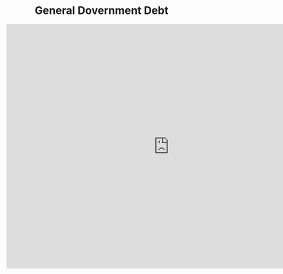 <html>
    <header class="gvr_data">
        <h1>General Dovernment Debt</h1>
        <iframe src="https://data.oecd.org/chart/69xS" width="860" height="645" style="border: 0" mozallowfullscreen="true" webkitallowfullscreen="true"                    allowfullscreen="true"><a href="https://data.oecd.org/chart/69xS" target="_blank">OECD Chart: General government debt, Total, % of GDP, Annual, 2019</a>           </iframe>
    </header>
</html>
